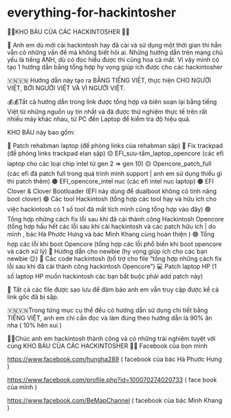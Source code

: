 # everything-for-hackintosher
👑👑KHO BÁU CỦA CÁC HACKINTOSHER  👑👑

🏴󠁧󠁢󠁥󠁮󠁧󠁿 Anh em dù mới cài hackintosh hay đã cài và sử dụng một thời gian thì hẳn vẫn có những vấn đề mà không biết hỏi ai. Những hướng dẫn trên mạng chủ yếu là tiếng ANH, dù có đọc hiểu được thì cũng hoa cả mắt. Vì vậy mình có tạo 1 hướng dẫn bằng tổng hợp hy vọng giúp ích được cho các hackintosher

🇻🇳🇻🇳 Hướng dẫn này tạo ra  BẰNG TIẾNG VIỆT, thực hiện CHO NGƯỜI VIỆT, BỞI NGƯỜI VIỆT VÀ VÌ NGƯỜI VIỆT. 

💰💰Tất cả hướng dẫn trong link được tổng hợp và biên soạn lại bằng tiếng Việt từ những nguồn uy tín nhất và đã được thử nghiệm thực tế trên rất nhiều máy khác nhau, từ PC đến Laptop để kiểm tra độ hiệu quả.

KHO BÁU này bao gồm: 

🔴 Patch rehabman laptop (đề phòng links của rehabman sập)
🔴 Fix trackpad (đề phòng links trackpad elan sập)
🟡 EFI_sưu-tầm_laptop_opencore (các efi laptop cho các loại chip intel từ gen 2 ⇒ gen 10)
🟡 Opencore_patch_full (các efi đã patch full trong quá trình mình support | anh em sử dụng thiếu gì thì patch thêm)
🟤 EFI_opencore_intel nuc (các efi intel nuc laptop)
🟤 EFI Clover & Clover Bootloader (EFI này dùng để dualboot không có tính năng boot clover)
🟢 Các tool Hackintosh (tổng hợp các tool hay và hữu ích cho việc hackintosh có 1 số tool đã mất tích mình cũng tổng hợp vào đây)
🟢 Tổng hợp những cách fix lỗi sau khi đã cài thành công Hackintosh Opencore (tổng hợp hầu hết các lỗi sau khi cài hackintosh và các patch hữu ích | do mình , bác Hà Phước Hưng và bác Minh Khang cùng hoàn thiện )
🟢 Tổng hợp các lỗi khi boot Opencore (tổng hợp các lỗi phổ biến khi boot opencore và cách xử lý)
👶 Hướng dẫn cho newbie (hy vọng giúp ích cho các bạn newbie 😉)
🤖 Các code hackintosh (bổ trợ cho file “tổng hợp những cách fix lỗi sau khi đã cài thành công hackintosh Opencore”)
💻 Patch laptop HP (1 số laptop HP muốn hackintosh các bạn bắt buộc phải add patch này)

🔁 Tất cả các file được sao lưu để đảm bảo anh em vẫn truy cập được kể cả link gốc đã bị sập. 

🇻🇳🇻🇳Trong từng mục cụ thể đều có hướng dẫn sử dụng chi tiết bằng TIẾNG VIỆT, anh em chỉ cần đọc và làm đúng theo hướng dẫn là 90% ăn nha ( 10% hên xui )

👑👑Chúc anh em hackintosh thành công và có những trải nghiệm tuyệt vời cùng KHO BÁU CỦA CÁC HACKINTOSHER 👑👑
Facebook của bọn mình

https://www.facebook.com/hungha289 ( facebook của bác Hà Phước Hưng )

https://www.facebook.com/profile.php?id=100070274020733 ( face book của mình )

https://www.facebook.com/BeMapChannel ( facebook của bác Minh Khang )
